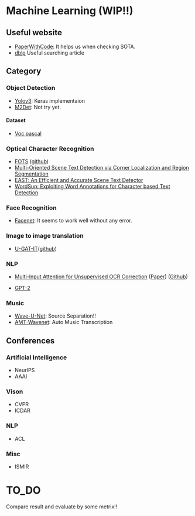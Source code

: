 # Machine Learning (WIP!!)
## Useful website
- [PaperWithCode](https://paperswithcode.com/sota): It helps us when checking SOTA.
- [dblp](https://dblp.org/) Useful searching article
## Category
### Object Detection
- [Yolov3](https://github.com/qqwweee/keras-yolo3): Keras implementaion
- [M2Det](https://github.com/qijiezhao/M2Det): Not try yet.
#### Dataset
- [Voc pascal](https://pjreddie.com/projects/pascal-voc-dataset-mirror/)

### Optical Character Recognition
- [FOTS](http://openaccess.thecvf.com/content_cvpr_2018/papers/Liu_FOTS_Fast_Oriented_CVPR_2018_paper.pdf)
([github](https://github.com/Pay20Y/FOTS_TF))
- [Multi-Oriented Scene Text Detection via Corner Localization and Region Segmentation](http://openaccess.thecvf.com/content_cvpr_2018/papers/Lyu_Multi-Oriented_Scene_Text_CVPR_2018_paper.pdf)
- [EAST: An Efficient and Accurate Scene Text Detector](http://openaccess.thecvf.com/content_cvpr_2017/papers/Zhou_EAST_An_Efficient_CVPR_2017_paper.pdf)
- [WordSup: Exploiting Word Annotations for Character based Text Detection](https://arxiv.org/pdf/1708.06720.pdf)

### Face Recognition
- [Facenet](https://github.com/nyoki-mtl/keras-facenet): It seems to work well without any error.

### Image to image translation
- [U-GAT-IT](https://arxiv.org/pdf/1907.10830v1.pdf)([github](https://github.com/znxlwm/UGATIT-pytorch))

### NLP
- [Multi-Input Attention for Unsupervised OCR Correction](http://www.ccs.neu.edu/home/dongrui/ocr.html) ([Paper](http://www.ccs.neu.edu/home/dongrui/paper/acl_2018.pdf)) ([Github](https://github.com/Doreenruirui/ACL2018_Multi_Input_OCR))

- [GPT-2](https://github.com/openai/gpt-2)
### Music
- [Wave-U-Net](https://github.com/f90/Wave-U-Net): Source Separation!!
- [AMT-Wavenet](https://github.com/lmartak/amt-wavenet): Auto Music Transcription

## Conferences
### Artificial Intelligence
- NeurIPS
- AAAI
### Vison
- CVPR
- ICDAR
### NLP
- ACL
### Misc
- ISMIR

# TO_DO
Compare result and evaluate by some metrix!!
